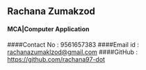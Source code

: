 ## Rachana Zumakzod
#### MCA|Computer Application

####Contact No : 9561657383
####Email id   : rachanazumaklzod@gmail.com
####GitHub     : https://github.com/rachana97-dot
>>>>>>>>>>>>>>>>>>>>>>>>>>>>>>>>>>>>>>>>>>>>>>>>>>
